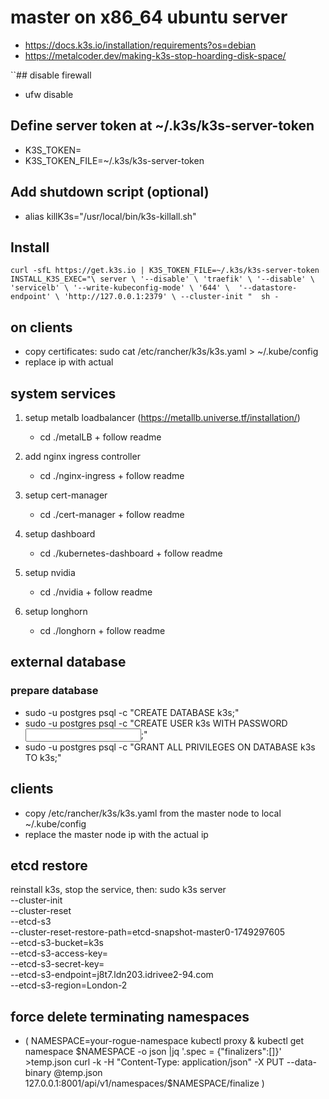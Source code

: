 # master on x86_64 ubuntu server
* https://docs.k3s.io/installation/requirements?os=debian 
* https://metalcoder.dev/making-k3s-stop-hoarding-disk-space/

``## disable firewall
* ufw disable

## Define server token at ~/.k3s/k3s-server-token
* K3S_TOKEN=<find-in-keystore>
* K3S_TOKEN_FILE=~/.k3s/k3s-server-token

## Add shutdown script (optional)
* alias killK3s="/usr/local/bin/k3s-killall.sh"


## Install 
`curl -sfL https://get.k3s.io | K3S_TOKEN_FILE=~/.k3s/k3s-server-token INSTALL_K3S_EXEC="\
server \
'--disable' \
'traefik' \
'--disable' \
'servicelb' \
'--write-kubeconfig-mode' \
'644' \ 
'--datastore-endpoint' \
'http://127.0.0.1:2379' \
--cluster-init
"  sh -
`

## on clients 
* copy certificates: sudo cat /etc/rancher/k3s/k3s.yaml > ~/.kube/config
* replace ip with actual

## system services

1. setup metalb loadbalancer (https://metallb.universe.tf/installation/)
   * cd ./metalLB + follow readme 

2. add nginx ingress controller
    * cd ./nginx-ingress + follow readme
 
3. setup cert-manager
   * cd ./cert-manager + follow readme

4. setup dashboard
   * cd ./kubernetes-dashboard + follow readme
 
5. setup nvidia
   * cd ./nvidia + follow readme
 
6. setup longhorn
   * cd ./longhorn + follow readme

## external database
### prepare database
* sudo -u postgres psql -c "CREATE DATABASE k3s;"
* sudo -u postgres psql -c "CREATE USER k3s WITH PASSWORD <input from keystore>;"
* sudo -u postgres psql -c "GRANT ALL PRIVILEGES ON DATABASE k3s TO k3s;"

## clients
* copy /etc/rancher/k3s/k3s.yaml from the master node to local ~/.kube/config
* replace the master node ip with the actual ip


## etcd restore
 reinstall k3s, stop the service, then:
 sudo k3s server \
  --cluster-init \
  --cluster-reset \
  --etcd-s3 \
  --cluster-reset-restore-path=etcd-snapshot-master0-1749297605 \
  --etcd-s3-bucket=k3s \
  --etcd-s3-access-key=  \
  --etcd-s3-secret-key=  \
  --etcd-s3-endpoint=j8t7.ldn203.idrivee2-94.com \
  --etcd-s3-region=London-2

## force delete terminating namespaces


* (
NAMESPACE=your-rogue-namespace
kubectl proxy &
kubectl get namespace $NAMESPACE -o json |jq '.spec = {"finalizers":[]}' >temp.json
curl -k -H "Content-Type: application/json" -X PUT --data-binary @temp.json 127.0.0.1:8001/api/v1/namespaces/$NAMESPACE/finalize
)